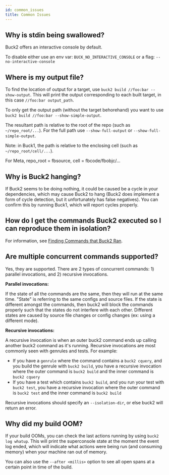 ```yaml
---
id: common_issues
title: Common Issues
---
```


## Why is stdin being swallowed?

Buck2 offers an interactive console by default.

To disable either use an env var: `BUCK_NO_INTERACTIVE_CONSOLE` or a flag: `--no-interactive-console`

## Where is my output file?

To find the location of output for a target, use `buck2 build //foo:bar --show-output`. This will print the output corresponding to each built target, in this case `//foo:bar output_path`.

To only get the output path (without the target behorehand) you want to use `buck2 build //foo:bar --show-simple-output`.

The resultant path is relative to the root of the repo (such as `~/repo_root/...`). For the full path use `--show-full-output` or `--show-full-simple-output`.

Note: in Buck1, the path is  relative to the enclosing cell (such as `~/repo_root/cell/...`).

<FbInternalOnly>
For Meta, repo_root = fbsource, cell = fbcode/fbobjc/...
</FbInternalOnly>

## Why is Buck2 hanging?

If Buck2 seems to be doing nothing, it could be caused be a cycle in your dependencies, which may cause Buck2 to hang (Buck2 does implement a form of cycle detection, but it unfortunately has false negatives). You can confirm this by running Buck1, which will report cycles properly.

## How do I get the commands Buck2 executed so I can reproduce them in isolation?

For information, see [Finding Commands that Buck2 Ran](../../developers/what-ran.md).

## Are multiple concurrent commands supported?

Yes, they are supported. There are 2 types of concurrent commands: 1) parallel invocations, and 2) recursive invocations.

**Parallel invocations:**

If the state of all the commands are the same, then they will run at the same time. "State" is referring to the same configs and source files. If the state is different amongst the commands, then buck2 will block the commands properly such that the states do not interfere with each other. Different states are caused by source file changes or config changes (ex: using a different mode).

**Recursive invocations:**

A recursive invocation is when an outer buck2 command ends up calling another buck2 command as it's running. Recursive invocations are most commonly seen with genrules and tests. For example:
* If you have a `genrule` where the command contains a `buck2 cquery`, and you build the genrule with `buck2 build`, you have a recursive invocation where the outer command is `buck2 build` and the inner command is `buck2 cquery`
* If you have a test which contains `buck2 build`, and you run your test with `buck2 test`, you have a recursive invocation where the outer command is `buck2 test` and the inner command is `buck2 build`

Recursive invocations should specify an `--isolation-dir`, or else buck2 will return an error.

## Why did my build OOM?

If your build OOMs, you can check the last actions running by using `buck2 log whatup`. This will print the superconsole state at the moment the event log ended, which will indicate what actions were being run (and consuming memory) when your machine ran out of memory.

You can also use the `--after <millis>` option to see all open spans at a certain point in time of the build.
